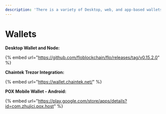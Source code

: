```yaml
---
description: 'There is a variety of Desktop, web, and app-based wallets available for PIN'
---
```


# Wallets

**Desktop Wallet and Node:**

{% embed url="https://github.com/floblockchain/flo/releases/tag/v0.15.2.0" %}

**Chaintek Trezor Integration:**

{% embed url="https://wallet.chaintek.net/" %}

**POX Mobile Wallet - Android:**

{% embed url="https://play.google.com/store/apps/details?id=com.zhujici.pox.host" %}



